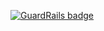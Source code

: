 
[![GuardRails badge](https://badges.production.guardrails.io/moul/json2template.svg)](https://www.guardrails.io)
